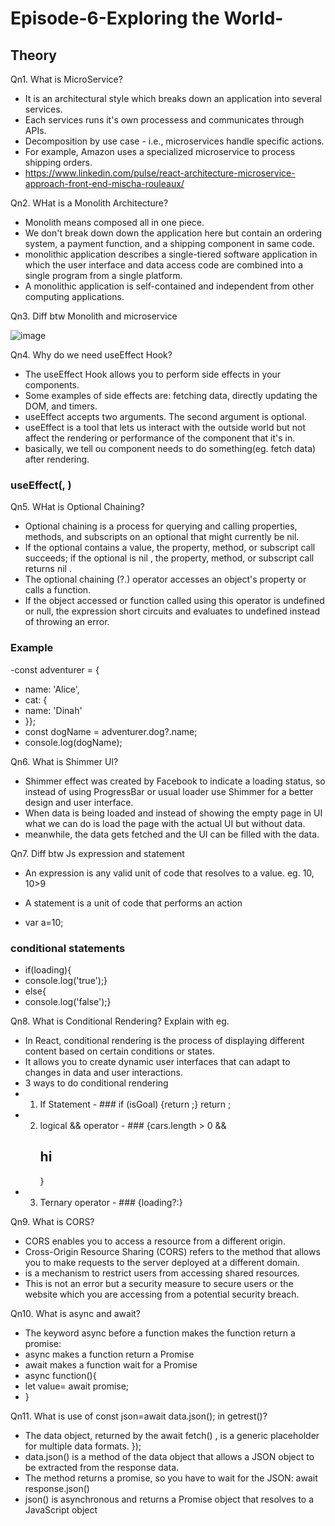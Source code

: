 # Episode-6-Exploring the World-
## Theory

Qn1. What is MicroService?

- It is an architectural style which breaks down an application into several services.
- Each services runs it's own processess and communicates through APIs.
- Decomposition by use case - i.e., microservices handle specific actions. 
- For example, Amazon uses a specialized microservice to process shipping orders. 
- https://www.linkedin.com/pulse/react-architecture-microservice-approach-front-end-mischa-rouleaux/


Qn2. WHat is a Monolith Architecture?

- Monolith means composed all in one piece.
- We don't break down down the application here but contain an ordering system, a payment function, and a shipping component in same code.
-  monolithic application describes a single-tiered software application in which the user interface and data access code are combined into a single program from a single platform.
-  A monolithic application is self-contained and independent from other computing applications.

Qn3. Diff btw Monolith and microservice

![image](https://github.com/Sonia0612/Assignment-6-Exploring-The-World/assets/86123814/2c1ab4ed-8548-4655-8b6c-b890477c8fdf)



Qn4. Why do we need useEffect Hook?

- The useEffect Hook allows you to perform side effects in your components.
-  Some examples of side effects are: fetching data, directly updating the DOM, and timers.
-   useEffect accepts two arguments. The second argument is optional.
-    useEffect is a tool that lets us interact with the outside world but not affect the rendering or performance of the component that it's in.
-    basically, we tell ou component needs to do something(eg. fetch data) after rendering.
### useEffect(<function>, <dependency>)

Qn5. WHat is Optional Chaining?
 
- Optional chaining is a process for querying and calling properties, methods, and subscripts on an optional that might currently be nil.
- If the optional contains a value, the property, method, or subscript call succeeds; if the optional is nil , the property, method, or subscript call returns nil .
- The optional chaining (?.) operator accesses an object's property or calls a function.
- If the object accessed or function called using this operator is undefined or null, the expression short circuits and evaluates to undefined instead of throwing an error.
### Example
-const adventurer = {
- name: 'Alice',
- cat: {
-   name: 'Dinah'
- }};
- const dogName = adventurer.dog?.name;
- console.log(dogName);

Qn6. What is Shimmer UI?
 
- Shimmer effect was created by Facebook to indicate a loading status, so instead of using ProgressBar or usual loader use Shimmer for a better design and user interface. 
- When data is being loaded and instead of showing the empty page in UI what we can do is load the page with the actual UI but without data.
- meanwhile, the data gets fetched and the UI can be filled with the data.

Qn7. Diff btw Js expression and statement
 
- An expression is any valid unit of code that resolves to a value.
eg. 10, 10>9
 
- A statement is a unit of code that performs an action
- var a=10;
### conditional statements
- if(loading){
- console.log('true');}
- else{
- console.log('false');}

Qn8. What is Conditional Rendering? Explain with eg.
 
- In React, conditional rendering is the process of displaying different content based on certain conditions or states.
- It allows you to create dynamic user interfaces that can adapt to changes in data and user interactions.
-  3 ways to do conditional rendering
- 1. If Statement  - ### if (isGoal) {return <MadeGoal/>;} return <MissedGoal/>;
- 2. logical && operator - ### {cars.length > 0 && <h2>hi</h2>}
- 3. Ternary operator  -  ### {loading?<Component1/>:<Component2/>}


Qn9. What is CORS?
 
- CORS enables you to access a resource from a different origin. 
- Cross-Origin Resource Sharing (CORS) refers to the method that allows you to make requests to the server deployed at a different domain. 
- is a mechanism to restrict users from accessing shared resources. 
- This is not an error but a security measure to secure users or the website which you are accessing from a potential security breach.

Qn10. What is async and await?
 
- The keyword async before a function makes the function return a promise:
-  async makes a function return a Promise
-  await makes a function wait for a Promise
- async function(){
- let value= await promise;
- }
 
Qn11. What is use of const json=await data.json(); in getrest()?
 
- The data object, returned by the await fetch() , is a generic placeholder for multiple data formats. }); 
- data.json() is a method of the data object that allows a JSON object to be extracted from the response data.
- The method returns a promise, so you have to wait for the JSON: await response.json() 
- json() is asynchronous and returns a Promise object that resolves to a JavaScript object
